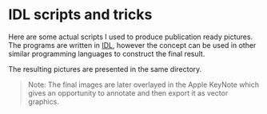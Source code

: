 # IDL scripts and tricks

Here are some actual scripts I used to produce publication ready pictures. The programs are written
in [IDL](https://en.wikipedia.org/wiki/IDL_(programming_language)), however the concept can be used
in other similar programming languages to construct the final result.

The resulting pictures are presented in the same directory.

> Note: The final images are later overlayed in the Apple KeyNote which gives an opportunity
> to annotate and then export it as vector graphics.
